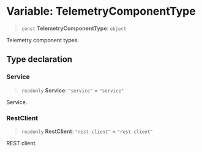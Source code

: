 # Variable: TelemetryComponentType

> `const` **TelemetryComponentType**: `object`

Telemetry component types.

## Type declaration

### Service

> `readonly` **Service**: `"service"` = `"service"`

Service.

### RestClient

> `readonly` **RestClient**: `"rest-client"` = `"rest-client"`

REST client.
